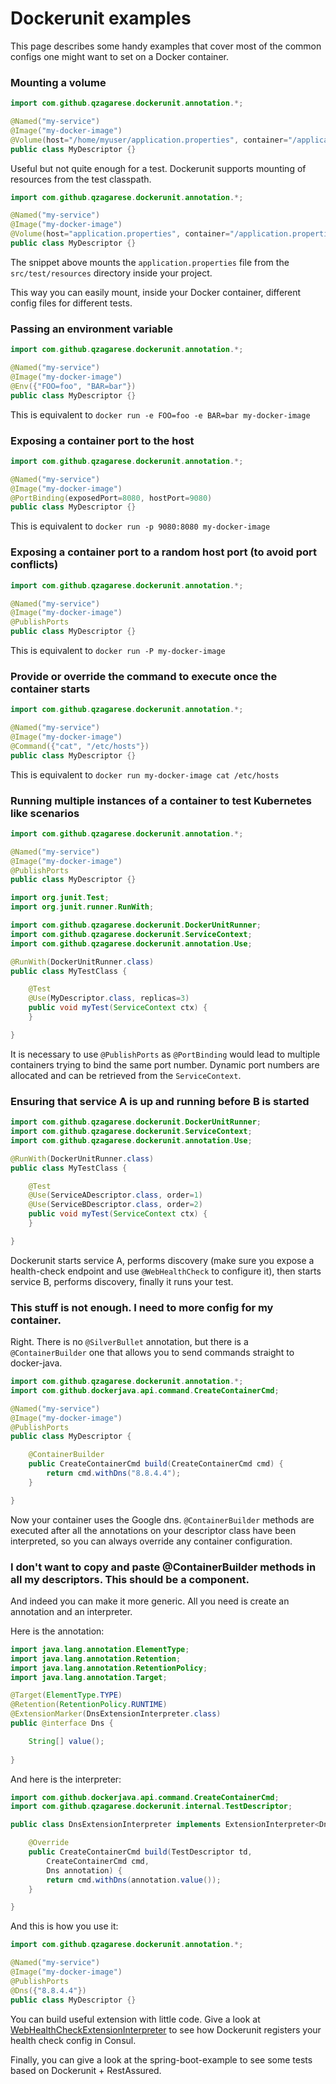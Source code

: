 # Dockerunit examples

This page describes some handy examples that cover most of the common configs one might want to set on a Docker container.

### Mounting a volume
```java
import com.github.qzagarese.dockerunit.annotation.*;

@Named("my-service")
@Image("my-docker-image")
@Volume(host="/home/myuser/application.properties", container="/application.properties")
public class MyDescriptor {}
``` 
Useful but not quite enough for a test. Dockerunit supports mounting of resources from the test classpath.

```java
import com.github.qzagarese.dockerunit.annotation.*;

@Named("my-service")
@Image("my-docker-image")
@Volume(host="application.properties", container="/application.properties", useClasspath=true)
public class MyDescriptor {}
``` 
The snippet above mounts the `application.properties` file from the `src/test/resources` directory inside your project.

This way you can easily mount, inside your Docker container, different config files for different tests.

### Passing an environment variable
```java
import com.github.qzagarese.dockerunit.annotation.*;

@Named("my-service")
@Image("my-docker-image")
@Env({"FOO=foo", "BAR=bar"})
public class MyDescriptor {}
``` 
This is equivalent to `docker run -e FOO=foo -e BAR=bar my-docker-image`

### Exposing a container port to the host
```java
import com.github.qzagarese.dockerunit.annotation.*;

@Named("my-service")
@Image("my-docker-image")
@PortBinding(exposedPort=8080, hostPort=9080) 
public class MyDescriptor {}
``` 
This is equivalent to `docker run -p 9080:8080 my-docker-image`

### Exposing a container port to a random host port (to avoid port conflicts)
```java
import com.github.qzagarese.dockerunit.annotation.*;

@Named("my-service")
@Image("my-docker-image")
@PublishPorts
public class MyDescriptor {}
``` 
This is equivalent to `docker run -P my-docker-image`

### Provide or override the command to execute once the container starts
```java
import com.github.qzagarese.dockerunit.annotation.*;

@Named("my-service")
@Image("my-docker-image")
@Command({"cat", "/etc/hosts"})
public class MyDescriptor {}
``` 
This is equivalent to `docker run my-docker-image cat /etc/hosts`

### Running multiple instances of a container to test Kubernetes like scenarios
```java
import com.github.qzagarese.dockerunit.annotation.*;

@Named("my-service")
@Image("my-docker-image")
@PublishPorts
public class MyDescriptor {}

import org.junit.Test;
import org.junit.runner.RunWith;

import com.github.qzagarese.dockerunit.DockerUnitRunner;
import com.github.qzagarese.dockerunit.ServiceContext;
import com.github.qzagarese.dockerunit.annotation.Use;

@RunWith(DockerUnitRunner.class)
public class MyTestClass {

	@Test
	@Use(MyDescriptor.class, replicas=3)	
	public void myTest(ServiceContext ctx) {
	}

}

``` 
It is necessary to use `@PublishPorts` as `@PortBinding` would lead to multiple containers trying to bind the same port number.
Dynamic port numbers are allocated and can be retrieved from the `ServiceContext`.

### Ensuring that service A is up and running before B is started
```java
import com.github.qzagarese.dockerunit.DockerUnitRunner;
import com.github.qzagarese.dockerunit.ServiceContext;
import com.github.qzagarese.dockerunit.annotation.Use;

@RunWith(DockerUnitRunner.class)
public class MyTestClass {

	@Test
	@Use(ServiceADescriptor.class, order=1)
	@Use(ServiceBDescriptor.class, order=2)	
	public void myTest(ServiceContext ctx) {
	}

}

``` 
Dockerunit starts service A, performs discovery (make sure you expose a health-check endpoint and use `@WebHealthCheck` to configure it), then starts service B, performs discovery, finally it runs your test.

### This stuff is not enough. I need to more config for my container.
Right. There is no `@SilverBullet` annotation, but there is a `@ContainerBuilder` one that allows you to send commands straight to docker-java.
```java
import com.github.qzagarese.dockerunit.annotation.*;
import com.github.dockerjava.api.command.CreateContainerCmd;

@Named("my-service")
@Image("my-docker-image")
@PublishPorts
public class MyDescriptor {

	@ContainerBuilder
	public CreateContainerCmd build(CreateContainerCmd cmd) {
		return cmd.withDns("8.8.4.4");
	}

}

```
Now your container uses the Google dns.
`@ContainerBuilder` methods are executed after all the annotations on your descriptor class have been interpreted, so you can always override any container configuration.

### I don't want to copy and paste @ContainerBuilder methods in all my descriptors. This should be a component.
And indeed you can make it more generic.
All you need is create an annotation and an interpreter.

Here is the annotation:
```java
import java.lang.annotation.ElementType;
import java.lang.annotation.Retention;
import java.lang.annotation.RetentionPolicy;
import java.lang.annotation.Target;

@Target(ElementType.TYPE)
@Retention(RetentionPolicy.RUNTIME)
@ExtensionMarker(DnsExtensionInterpreter.class)
public @interface Dns {

	String[] value();
	
}
```
And here is the interpreter:
```java
import com.github.dockerjava.api.command.CreateContainerCmd;
import com.github.qzagarese.dockerunit.internal.TestDescriptor;

public class DnsExtensionInterpreter implements ExtensionInterpreter<Dns> {

	@Override
	public CreateContainerCmd build(TestDescriptor td, 
		CreateContainerCmd cmd, 
		Dns annotation) {
		return cmd.withDns(annotation.value());
	}

}
```
And this is how you use it:
```java
import com.github.qzagarese.dockerunit.annotation.*;

@Named("my-service")
@Image("my-docker-image")
@PublishPorts
@Dns({"8.8.4.4"})
public class MyDescriptor {}
```
You can build useful extension with little code. Give a look at [WebHealthCheckExtensionInterpreter](https://github.com/qzagarese/dockerunit/blob/master/dockerunit-consul/src/main/java/com/github/qzagarese/dockerunit/discovery/consul/annotation/impl/WebHealthCheckExtensionInterpreter.java)
 to see how Dockerunit registers your health check config in Consul.
 
Finally, you can give a look at the spring-boot-example to see some tests based on Dockerunit + RestAssured.